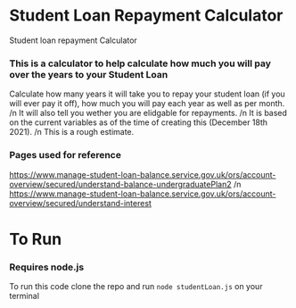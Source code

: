 # Student Loan Repayment Calculator
Student loan repayment Calculator

### This is a calculator to help calculate how much you will pay over the years to your Student Loan
Calculate how many years it will take you to repay your student loan (if you will ever pay it off), how much you will pay each year as well as per month. /n
It will also tell you wether you are elidgable for repayments. /n
It is based on the current variables as of the time of creating this (December 18th 2021). /n
This is a rough estimate.

### Pages used for reference 
https://www.manage-student-loan-balance.service.gov.uk/ors/account-overview/secured/understand-balance-undergraduatePlan2 /n
https://www.manage-student-loan-balance.service.gov.uk/ors/account-overview/secured/understand-interest



# To Run 
### Requires node.js

To run this code clone the repo and run `node studentLoan.js` on your terminal
